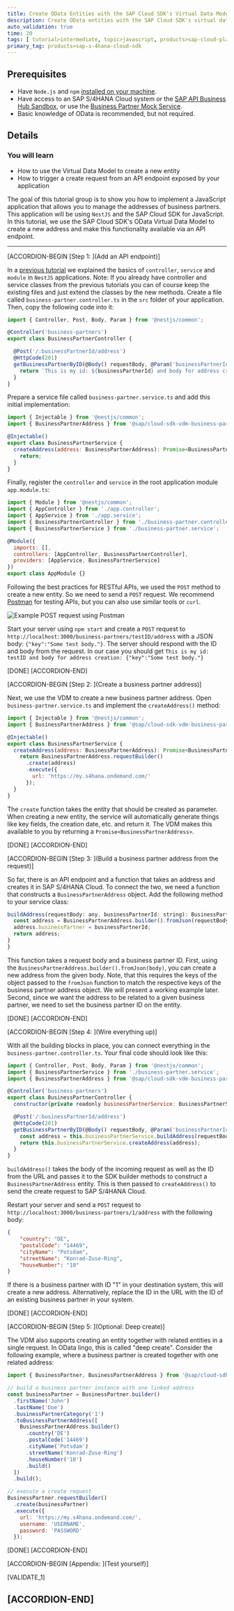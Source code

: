 ```yaml
---
title: Create OData Entities with the SAP Cloud SDK's Virtual Data Model
description: Create OData entities with the SAP Cloud SDK's virtual data model to build an address manager application.
auto_validation: true
time: 20
tags: [ tutorial>intermediate, topic>javascript, products>sap-cloud-platform, topic>odata]
primary_tag: products>sap-s-4hana-cloud-sdk
---
```


## Prerequisites
 - Have `Node.js` and `npm` [installed on your machine](s4sdkjs-prerequisites).
 - Have access to an SAP S/4HANA Cloud system or the [SAP API Business Hub Sandbox](https://api.sap.com/getting-started), or use the [Business Partner Mock Service](https://sap.github.io/cloud-s4-sdk-book/pages/mock-odata.html).
 - Basic knowledge of OData is recommended, but not required.

## Details
### You will learn
  - How to use the Virtual Data Model to create a new entity
  - How to trigger a create request from an API endpoint exposed by your application

The goal of this tutorial group is to show you how to implement a JavaScript application that allows you to manage the addresses of business partners. This application will be using `NestJS` and the SAP Cloud SDK for JavaScript. In this tutorial, we use the SAP Cloud SDK's OData Virtual Data Model to create a new address and make this functionality available via an API endpoint.

---

[ACCORDION-BEGIN [Step 1: ](Add an API endpoint)]

In a [previous tutorial](cloudsdk-js-vdm-getall) we explained the basics of `controller`, `service` and `module` in `NestJS` applications. Note: If you already have controller and service classes from the previous tutorials you can of course keep the existing files and just extend the classes by the new methods. Create a file called `business-partner.controller.ts` in the `src` folder of your application. Then, copy the following code into it:

```JavaScript / TypeScript
import { Controller, Post, Body, Param } from '@nestjs/common';

@Controller('business-partners')
export class BusinessPartnerController {

  @Post('/:businessPartnerId/address')
  @HttpCode(201)
  getBusinessPartnerByID(@Body() requestBody, @Param('businessPartnerId') businessPartnerId): string {
    return `This is my id: ${businessPartnerId} and body for address creation: ${JSON.stringify(requestBody)}`;
  }
}
```

Prepare a service file called `business-partner.service.ts` and add this initial implementation:

```JavaScript / TypeScript
import { Injectable } from '@nestjs/common';
import { BusinessPartnerAddress } from '@sap/cloud-sdk-vdm-business-partner-service';

@Injectable()
export class BusinessPartnerService {
  createAddress(address: BusinessPartnerAddress): Promise<BusinessPartnerAddress> {
    return;
  }
}
```

Finally, register the `controller` and `service` in the root application module `app.module.ts`:

```JavaScript / TypeScript
import { Module } from '@nestjs/common';
import { AppController } from './app.controller';
import { AppService } from './app.service';
import { BusinessPartnerController } from './business-partner.controller';
import { BusinessPartnerService } from './business-partner.service';

@Module({
  imports: [],
  controllers: [AppController, BusinessPartnerController],
  providers: [AppService, BusinessPartnerService]
})
export class AppModule {}
```

Following the best practices for RESTful APIs, we used the `POST` method to create a new entity. So we need to send a `POST` request. We recommend [Postman](https://www.getpostman.com/) for testing APIs, but you can also use similar tools or `curl`.

![Example POST request using Postman](postman.png)

Start your server using `npm start` and create a  `POST` request to `http://localhost:3000/business-partners/testID/address` with a JSON body: `{"key":"Some test body."}`. The server should respond with the ID and body from the request. In our case you should get `This is my id: testID and body for address creation: {"key":"Some test body."}`

[DONE]
[ACCORDION-END]

[ACCORDION-BEGIN [Step 2: ](Create a business partner address)]

Next, we use the VDM to create a new business partner address. Open `business-partner.service.ts` and implement the `createAddress()` method:

```JavaScript / TypeScript
import { Injectable } from '@nestjs/common';
import { BusinessPartnerAddress } from '@sap/cloud-sdk-vdm-business-partner-service';

@Injectable()
export class BusinessPartnerService {
  createAddress(address: BusinessPartnerAddress): Promise<BusinessPartnerAddress> {
    return BusinessPartnerAddress.requestBuilder()
      .create(address)
      .execute({
        url: 'https://my.s4hana.ondemand.com/'
      });
  }
}

```

The `create` function takes the entity that should be created as parameter. When creating a new entity, the service will automatically generate things like key fields, the creation date, etc. and return it. The VDM makes this available to you by returning a `Promise<BusinessPartnerAddress>`.

[DONE]
[ACCORDION-END]

[ACCORDION-BEGIN [Step 3: ](Build a business partner address from the request)]

So far, there is an API endpoint and a function that takes an address and creates it in SAP S/4HANA Cloud. To connect the two, we need a function that constructs a `BusinessPartnerAddress` object. Add the following method to your service class:

```JavaScript / TypeScript
buildAddress(requestBody: any, businessPartnerId: string): BusinessPartnerAddress {
  const address = BusinessPartnerAddress.builder().fromJson(requestBody);
  address.businessPartner = businessPartnerId;
  return address;
}
}
```

This function takes a request body and a business partner ID. First, using the `BusinessPartnerAddress.builder().fromJson(body)`, you can create a new address from the given body. Note, that this requires the keys of the object passed to the `fromJson` function to match the respective keys of the business partner address object. We will present a working example later. Second, since we want the address to be related to a given business partner, we need to set the business partner ID on the entity.

[DONE]
[ACCORDION-END]

[ACCORDION-BEGIN [Step 4: ](Wire everything up)]

With all the building blocks in place, you can connect everything in the `business-partner.controller.ts`. Your final code should look like this:

```JavaScript / TypeScript
import { Controller, Post, Body, Param } from '@nestjs/common';
import { BusinessPartnerService } from './business-partner.service';
import { BusinessPartnerAddress } from '@sap/cloud-sdk-vdm-business-partner-service';

@Controller('business-partners')
export class BusinessPartnerController {
  constructor(private readonly businessPartnerService: BusinessPartnerService) {}

  @Post('/:businessPartnerId/address')
  @HttpCode(201)  
  getBusinessPartnerByID(@Body() requestBody, @Param('businessPartnerId') businessPartnerId): Promise<BusinessPartnerAddress> {
    const address = this.businessPartnerService.buildAddress(requestBody, businessPartnerId);
    return this.businessPartnerService.createAddress(address);
  }
}
```

`buildAddress()` takes the body of the incoming request as well as the ID from the URL and passes it to the SDK builder methods to construct a `BusinessPartnerAddress` entity. This is then passed to `createAddress()` to send the create request to SAP S/4HANA Cloud.

Restart your server and send a `POST` request to `http://localhost:3000/business-partners/1/address` with the following body:

```JSON
{
	"country": "DE",
	"postalCode": "14469",
	"cityName": "Potsdam",
	"streetName": "Konrad-Zuse-Ring",
	"houseNumber": "10"
}
```

If there is a business partner with ID "1" in your destination system, this will create a new address. Alternatively, replace the ID in the URL with the ID of an existing business partner in your system.

[DONE]
[ACCORDION-END]

[ACCORDION-BEGIN [Step 5: ](Optional: Deep create)]

The VDM also supports creating an entity together with related entities in a single request. In OData lingo, this is called "deep create". Consider the following example, where a business partner is created together with one related address:

```JavaScript / TypeScript
import { BusinessPartner, BusinessPartnerAddress } from '@sap/cloud-sdk-vdm-business-partner-service';

// build a business partner instance with one linked address
const businessPartner = BusinessPartner.builder()
  .firstName('John')
  .lastName('Doe')
  .businessPartnerCategory('1')
  .toBusinessPartnerAddress([
    BusinessPartnerAddress.builder()
      .country('DE')
      .postalCode('14469')
      .cityName('Potsdam')
      .streetName('Konrad-Zuse-Ring')
      .houseNumber('10')
      .build()
  ])
  .build();

// execute a create request
BusinessPartner.requestBuilder()
  .create(businessPartner)
  .execute({
    url: 'https://my.s4hana.ondemand.com/',
    username: 'USERNAME',
    password: 'PASSWORD'
  });
```

[DONE]
[ACCORDION-END]

[ACCORDION-BEGIN [Appendix: ](Test yourself)]

[VALIDATE_1]

[ACCORDION-END]
---
